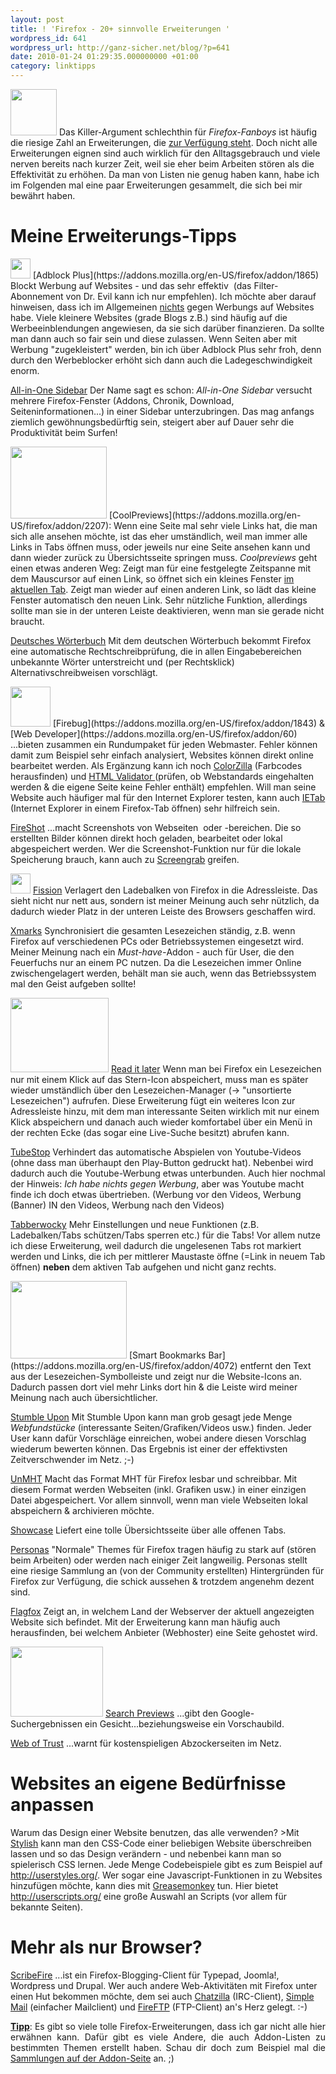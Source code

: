 ```yaml
---
layout: post
title: ! 'Firefox - 20+ sinnvolle Erweiterungen '
wordpress_id: 641
wordpress_url: http://ganz-sicher.net/blog/?p=641
date: 2010-01-24 01:29:35.000000000 +01:00
category: linktipps
---
```

<img class="lefticon" title="Firefox Icon" src="/wp-content/uploads/1264290318_FireFox.png" alt="" width="74" height="74" />
Das Killer-Argument schlechthin für <em>Firefox-Fanboys</em> ist häufig die riesige Zahl an Erweiterungen, die <a href="https://addons.mozilla.org/de/firefox/" target="_blank">zur Verfügung steht</a>. Doch nicht alle Erweiterungen eignen sind auch wirklich für den Alltagsgebrauch und viele nerven bereits nach kurzer Zeit, weil sie eher beim Arbeiten stören als die Effektivität zu erhöhen. Da man von Listen nie genug haben kann, habe ich im Folgenden mal eine paar Erweiterungen gesammelt, die sich bei mir bewährt haben.
<!--more-->

Meine Erweiterungs-Tipps
=========================
<img class="lefticon" title="adblock icon" src="/wp-content/uploads/adblock-icon.png" alt="" width="32" height="32" />
[Adblock Plus](https://addons.mozilla.org/en-US/firefox/addon/1865) Blockt Werbung auf Websites - und das sehr effektiv  (das Filter-Abonnement von Dr. Evil kann ich nur empfehlen). Ich möchte aber darauf hinweisen, dass ich im Allgemeinen <span style="text-decoration: underline;">nichts</span> gegen Werbungs auf Websites habe. Viele kleinere Websites (grade Blogs z.B.) sind häufig auf die Werbeeinblendungen angewiesen, da sie sich darüber finanzieren. Da sollte man dann auch so fair sein und diese zulassen. Wenn Seiten aber mit Werbung "zugekleistert" werden, bin ich über Adblock Plus sehr froh, denn durch den Werbeblocker erhöht sich dann auch die Ladegeschwindigkeit enorm.

<a href="https://addons.mozilla.org/en-US/firefox/addon/1027" target="_blank">All-in-One Sidebar</a>
Der Name sagt es schon: <em>All-in-One Sidebar </em>versucht mehrere Firefox-Fenster (Addons, Chronik, Download, Seiteninformationen...) in einer Sidebar unterzubringen. Das mag anfangs ziemlich gewöhnungsbedürftig sein, steigert aber auf Dauer sehr die Produktivität beim Surfen!

<img class="righticon" title="screen coolpreviews" src="/wp-content/uploads/screen-coolpreviews.png" alt="" width="154" height="115" />
[CoolPreviews](https://addons.mozilla.org/en-US/firefox/addon/2207): Wenn eine Seite mal sehr viele Links hat, die man sich alle ansehen möchte, ist das eher umständlich, weil man immer alle Links in Tabs öffnen muss, oder jeweils nur eine Seite ansehen kann und dann wieder zurück zu Übersichtsseite springen muss. <em>Coolpreviews</em> geht einen etwas anderen Weg: Zeigt man für eine festgelegte Zeitspanne mit dem Mauscursor auf einen Link, so öffnet sich ein kleines Fenster <span style="text-decoration: underline;">im aktuellen Tab</span>. Zeigt man wieder auf einen anderen Link, so lädt das kleine Fenster automatisch den neuen Link. Sehr nützliche Funktion, allerdings sollte man sie in der unteren Leiste deaktivieren, wenn man sie gerade nicht braucht.

<a href="https://addons.mozilla.org/en-US/firefox/addon/3077" target="_blank">Deutsches Wörterbuch</a>
Mit dem deutschen Wörterbuch bekommt Firefox eine automatische Rechtschreibprüfung, die in allen Eingabebereichen unbekannte Wörter unterstreicht und (per Rechtsklick) Alternativschreibweisen vorschlägt.

<img class="lefticon" title="webmaster" src="/wp-content/uploads/webmaster.png" alt="" width="64" height="64" />
[Firebug](https://addons.mozilla.org/en-US/firefox/addon/1843) &amp; [Web Developer](https://addons.mozilla.org/en-US/firefox/addon/60)
...bieten zusammen ein Rundumpaket für jeden Webmaster. Fehler können damit zum Beispiel sehr einfach analysiert, Websites können direkt online bearbeitet werden. Als Ergänzung kann ich noch <a href="https://addons.mozilla.org/en-US/firefox/addon/271" target="_blank">ColorZilla</a> (Farbcodes herausfinden) und <a href="https://addons.mozilla.org/en-US/firefox/addon/249" target="_blank">HTML Validator </a>(prüfen, ob Webstandards eingehalten werden &amp; die eigene Seite keine Fehler enthält) empfehlen. Will man seine Website auch häufiger mal für den Internet Explorer testen, kann auch <a href="https://addons.mozilla.org/en-US/firefox/addon/1419" target="_blank">IETab</a> (Internet Explorer in einem Firefox-Tab öffnen) sehr hilfreich sein.

<a href="https://addons.mozilla.org/en-US/firefox/addon/5648" target="_blank">FireShot</a>
...macht Screenshots von Webseiten  oder -bereichen. Die so erstellten Bilder können direkt hoch geladen, bearbeitet oder lokal abgespeichert werden. Wer die Screenshot-Funktion nur für die lokale Speicherung brauch, kann auch zu <a href="https://addons.mozilla.org/en-US/firefox/addon/1146" target="_blank">Screengrab</a> greifen.

<img class="lefticon" title="fission icon" src="/wp-content/uploads/fission-icon.png" alt="" width="32" height="32" />
<a href="https://addons.mozilla.org/en-US/firefox/addon/1951" target="_blank">Fission</a>
Verlagert den Ladebalken von Firefox in die Adressleiste. Das sieht nicht nur nett aus, sondern ist meiner Meinung auch sehr nützlich, da dadurch wieder Platz in der unteren Leiste des Browsers geschaffen wird.

<a href="https://addons.mozilla.org/en-US/firefox/addon/2410" target="_blank">Xmarks</a>
Synchronisiert die gesamten Lesezeichen ständig, z.B. wenn Firefox auf verschiedenen PCs oder Betriebssystemen eingesetzt wird.  Meiner Meinung nach ein <em>Must-have-</em>Addon - auch für User, die den Feuerfuchs nur an einem PC nutzen. Da die Lesezeichen<em> </em> immer Online zwischengelagert werden, behält man sie auch, wenn das Betriebssystem mal den Geist aufgeben sollte!

<img class="righticon" title="read it later screen" src="/wp-content/uploads/read-it-later-screen.png" alt="" width="157" height="119" />
<a href="https://addons.mozilla.org/en-US/firefox/addon/7661" target="_blank">Read it later</a>
Wenn man bei Firefox ein Lesezeichen nur mit einem Klick auf das Stern-Icon abspeichert, muss man es später wieder umständlich über den Lesezeichen-Manager (-&gt; "unsortierte Lesezeichen") aufrufen. Diese Erweiterung fügt ein weiteres Icon zur Adressleiste hinzu, mit dem man interessante Seiten wirklich mit nur einem Klick abspeichern und danach auch wieder komfortabel über ein Menü in der rechten Ecke (das sogar eine Live-Suche besitzt) abrufen kann.

<a href="https://addons.mozilla.org/en-US/firefox/addon/6648" target="_blank">TubeStop</a>
Verhindert das automatische Abspielen von Youtube-Videos (ohne dass man überhaupt den Play-Button gedruckt hat). Nebenbei wird dadurch auch die Youtube-Werbung etwas unterbunden. Auch hier nochmal der Hinweis: <em>Ich habe nichts gegen Werbung</em>, aber was Youtube macht finde ich doch etwas übertrieben. (Werbung vor den Videos, Werbung (Banner) IN den Videos, Werbung nach den Videos)

<a href="https://addons.mozilla.org/en-US/firefox/addon/14439" target="_blank">Tabberwocky</a>
Mehr Einstellungen und neue Funktionen (z.B. Ladebalken/Tabs schützen/Tabs sperren etc.) für die Tabs! Vor allem nutze ich diese Erweiterung, weil dadurch die ungelesenen Tabs rot markiert werden und Links, die ich per mittlerer Maustaste öffne (=Link in neuem Tab öffnen) <strong>neben</strong> dem aktiven Tab aufgehen und nicht ganz rechts.

<img class="lefticon" title="smart bookmark bar" src="/wp-content/uploads/smart-bookmark-bar.png" alt="" width="186" height="124" />
[Smart Bookmarks Bar](https://addons.mozilla.org/en-US/firefox/addon/4072) entfernt den Text aus der Lesezeichen-Symbolleiste und zeigt nur die Website-Icons an. Dadurch passen dort viel mehr Links dort hin &amp; die Leiste wird meiner Meinung nach auch übersichtlicher.

<a href="https://addons.mozilla.org/en-US/firefox/addon/138" target="_blank">Stumble Upon</a>
Mit Stumble Upon kann man grob gesagt jede Menge <em>Webfundstücke</em> (interessante Seiten/Grafiken/Videos usw.) finden. Jeder User kann dafür Vorschläge einreichen, wobei andere diesen Vorschlag wiederum bewerten können. Das Ergebnis ist einer der effektivsten Zeitverschwender im Netz. ;-)

<a href="https://addons.mozilla.org/en-US/firefox/addon/8051" target="_blank">UnMHT</a>
Macht das Format MHT für Firefox lesbar und schreibbar. Mit diesem Format werden Webseiten (inkl. Grafiken usw.) in einer einzigen Datei abgespeichert. Vor allem sinnvoll, wenn man viele Webseiten lokal abspeichern &amp; archivieren möchte.

<a href="https://addons.mozilla.org/en-US/firefox/addon/1810" target="_blank">Showcase</a>
Liefert eine tolle Übersichtsseite über alle offenen Tabs.

<a href="https://addons.mozilla.org/en-US/firefox/addon/10900" target="_blank">Personas</a>
"Normale" Themes für Firefox tragen häufig zu stark auf (stören beim Arbeiten) oder werden nach einiger Zeit langweilig. Personas stellt eine riesige Sammlung an (von der Community erstellten) Hintergründen für Firefox zur Verfügung, die schick aussehen &amp; trotzdem angenehm dezent sind.

<a href="https://addons.mozilla.org/en-US/firefox/addon/5791" target="_blank">Flagfox</a>
Zeigt an, in welchem Land der Webserver der aktuell angezeigten Website sich befindet. Mit der Erweiterung kann man häufig auch herausfinden, bei welchem Anbieter (Webhoster) eine Seite gehostet wird.

<img class="righticon" title="google search preview" src="/wp-content/uploads/google-search-preview.png" alt="" width="148" height="112" />
<a href="https://addons.mozilla.org/en-US/firefox/addon/189" target="_blank">Search Previews</a>
...gibt den Google-Suchergebnissen ein Gesicht...beziehungsweise ein Vorschaubild.

<a href="https://addons.mozilla.org/en-US/firefox/addon/3456" target="_blank">Web of Trust</a>
...warnt für kostenspieligen Abzockerseiten im Netz.

Websites an eigene Bedürfnisse anpassen
=======================================
Warum das Design einer Website benutzen, das alle verwenden? >Mit <a href="https://addons.mozilla.org/en-US/firefox/addon/2108" target="_blank">Stylish</a> kann man den CSS-Code einer beliebigen Website überschreiben lassen und so das Design verändern - und nebenbei kann man so spielerisch CSS lernen.<strong> </strong>Jede Menge Codebeispiele gibt es zum Beispiel auf <a href="http://userstyles.org/" target="_blank">http://userstyles.org/</a>. Wer sogar eine Javascript-Funktionen in zu Websites hinzufügen möchte, kann dies mit <a href="https://addons.mozilla.org/en-US/firefox/addon/748" target="_blank">Greasemonkey</a> tun. Hier bietet <a href="http://userscripts.org/" target="_blank">http://userscripts.org/</a> eine große Auswahl an Scripts (vor allem für bekannte Seiten).

Mehr als nur Browser?
=====================
<a href="https://addons.mozilla.org/en-US/firefox/addon/1730" target="_blank">ScribeFire</a>
...ist ein Firefox-Blogging-Client für Typepad, Joomla!, Wordpress und Drupal. Wer auch andere Web-Aktivitäten mit Firefox unter einen Hut bekommen möchte, dem sei auch <a href="https://addons.mozilla.org/en-US/firefox/addon/16" target="_blank">Chatzilla</a> (IRC-Client), <a href="https://addons.mozilla.org/en-US/firefox/addon/5593" target="_blank">Simple Mail</a> (einfacher Mailclient) und <a href="https://addons.mozilla.org/en-US/firefox/addon/684" target="_blank">FireFTP</a> (FTP-Client) an's Herz gelegt. :-)

<div class="infobox">
<p style="text-align: justify;"><strong><span style="text-decoration: underline;">Tipp</span></strong>: Es gibt so viele tolle Firefox-Erweiterungen, dass ich gar nicht alle hier erwähnen kann. Dafür gibt es viele Andere, die auch Addon-Listen zu bestimmten Themen erstellt haben. Schau dir doch zum Beispiel mal die <a href="https://addons.mozilla.org/en-US/firefox/collections/popular" target="_blank">Sammlungen auf der Addon-Seite</a> an. ;)</p>

</div>
